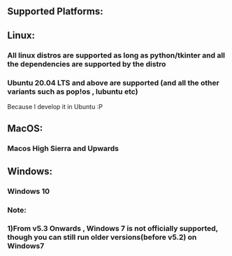 ## Supported Platforms:
## Linux:
### All linux distros are supported as long as python/tkinter and all the dependencies are supported by the distro

### Ubuntu 20.04 LTS and above are supported (and all the other variants such as pop!os , lubuntu etc)
Because I develop it in Ubuntu :P

## MacOS:
### Macos High Sierra and Upwards


## Windows:
### Windows 10 




### Note: 
### 1)From v5.3 Onwards , Windows 7 is not officially supported, though you can still run older versions(before v5.2) on Windows7 





